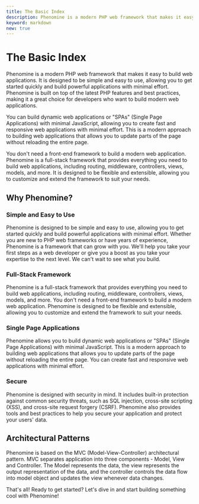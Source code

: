 ```yaml
---
title: The Basic Index
description: Phenomine is a modern PHP web framework that makes it easy to build web applications. It is designed to be simple and easy to use, allowing you to get started quickly and build powerful applications with minimal effort.
keyword: markdown
new: true
---
```


# The Basic Index

Phenomine is a modern PHP web framework that makes it easy to build web applications. It is designed to be simple and easy to use, allowing you to get started quickly and build powerful applications with minimal effort.
Phenomine is built on top of the latest PHP features and best practices, making it a great choice for developers who want to build modern web applications.

You can build dynamic web applications or "SPAs" (Single Page Applications) with minimal JavaScript, allowing you to create fast and responsive web applications with minimal effort. This is a modern approach to building web applications that allows you to update parts of the page without reloading the entire page.

You don't need a front-end framework to build a modern web application. Phenomine is a full-stack framework that provides everything you need to build web applications, including routing, middleware, controllers, views, models, and more. It is designed to be flexible and extensible, allowing you to customize and extend the framework to suit your needs.

## Why Phenomine?

### Simple and Easy to Use
Phenomine is designed to be simple and easy to use, allowing you to get started quickly and build powerful applications with minimal effort. Whether you are new to PHP web frameworks or have years of experience, Phenomine is a framework that can grow with you. We'll help you take your first steps as a web developer or give you a boost as you take your expertise to the next level. We can't wait to see what you build.

### Full-Stack Framework
Phenomine is a full-stack framework that provides everything you need to build web applications, including routing, middleware, controllers, views, models, and more. You don't need a front-end framework to build a modern web application. Phenomine is designed to be flexible and extensible, allowing you to customize and extend the framework to suit your needs.

### Single Page Applications
Phenomine allows you to build dynamic web applications or "SPAs" (Single Page Applications) with minimal JavaScript. This is a modern approach to building web applications that allows you to update parts of the page without reloading the entire page. You can create fast and responsive web applications with minimal effort.

### Secure
Phenomine is designed with security in mind. It includes built-in protection against common security threats, such as SQL injection, cross-site scripting (XSS), and cross-site request forgery (CSRF). Phenomine also provides tools and best practices to help you secure your application and protect your users' data.

## Architectural Patterns
Phenomine is based on the MVC (Model-View-Controller) architectural pattern. MVC separates application into three components - Model, View and Controller. The Model represents the data, the view represents the output representation of the data, and the controller controls the data flow into model object and updates the view whenever data changes.

That's all! Ready to get started? Let's dive in and start building something cool with Phenomine!

